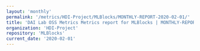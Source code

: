```yaml
---
layout: 'monthly'
permalink: '/metrics/HDI-Project/MLBlocks/MONTHLY-REPORT-2020-02-01/'
title: 'DAI Lab OSS Metrics Metrics report for MLBlocks | MONTHLY-REPORT-2020-02-01'
organization: 'HDI-Project'
repository: 'MLBlocks'
current_date: '2020-02-01'
---
```

